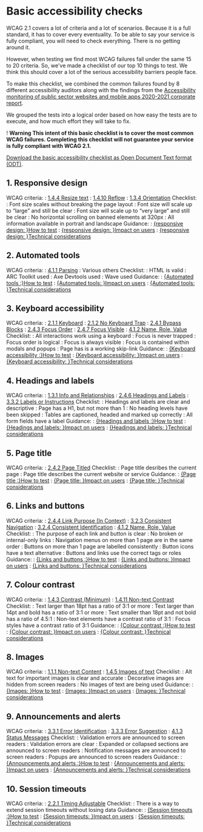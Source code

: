 # Basic accessibility checks

WCAG 2.1 covers a lot of criteria and a lot of scenarios. Because it is a full standard, it has to cover every eventuality. To be able to say your service is fully compliant, you will need to check everything. There is no getting around it.

However, when testing we find most WCAG failures fall under the same 15 to 20 criteria. So, we've made a checklist of our top 10 things to test. We think this should cover a lot of the serious accessibility barriers people face.

To make this checklist, we combined the common failures found by 8 different accessibility auditors along with the findings from the [Accessibility monitoring of public sector websites and mobile apps 2020-2021 corporate report](https://www.gov.uk/government/publications/accessibility-monitoring-of-public-sector-websites-and-mobile-apps-2020-2021/accessibility-monitoring-of-public-sector-websites-and-mobile-apps-2020-2021).

We grouped the tests into a logical order based on how easy the tests are to execute, and how much effort they will take to fix.

<div class="govuk-warning-text">
  <span class="govuk-warning-text__icon" aria-hidden="true">
    !
  </span>
  <strong class="govuk-warning-text__text">
    <span class="govuk-warning-text__assistive">
      Warning
    </span>
    This intent of this basic checklist is to cover the most common WCAG failures. Completing this checklist will not guarantee your service is fully compliant with WCAG 2.1.
  </strong>
</div>

<div class="govuk-inset-text">

  [Download the basic accessibility checklist as Open Document Text format (ODT)](/odt).

</div>

## 1. Responsive design
WCAG criteria:
: [1.4.4 Resize text]({wcagify})
: [1.4.10 Reflow]({wcagify})
: [1.3.4 Orientation]({wcagify})
Checklist:  
: Font size scales without breaking the page layout
: Font size will scale up to “large” and still be clear
: Font size will scale up to “very large” and still be clear
: No horizontal scrolling on banned elements at 320px
: All information available in portrait and landscape
Guidance:
: [{responsive design: }How to test](/tools-and-resources/basic-accessibility-checks/1-responsive-design-how-to-test)
: [{responsive design: }Impact on users](/tools-and-resources/basic-accessibility-checks/1-responsive-design-impact-on-users)
: [{responsive design: }Technical considerations](/tools-and-resources/basic-accessibility-checks/1-responsive-design-technical-considerations)


## 2. Automated tools
WCAG criteria:
: [4.1.1 Parsing]({wcagify})
: Various others
Checklist:
: HTML is valid
: ARC Toolkit used
: Axe Devtools used
: Wave used
Guidance:
: [{Automated tools :}How to test](/tools-and-resources/basic-accessibility-checks/2-automated-tools-how-to-test)
: [{Automated tools: }Impact on users](/tools-and-resources/basic-accessibility-checks/2-automated-tools-impact-on-users)
: [{Automated tools: }Technical considerations](/tools-and-resources/basic-accessibility-checks/2-automated-tools-technical-considerations)

## 3. Keyboard accessibility
WCAG criteria:
: [2.1.1 Keyboard]({wcagify})
: [2.1.2 No Keyboard Trap]({wcagify})
: [2.4.1 Bypass Blocks]({wcagify})
: [2.4.3 Focus Order]({wcagify})
: [2.4.7 Focus Visible]({wcagify})
: [4.1.2 Name, Role, Value]({wcagify})
Checklist:
: All interactions work using a keyboard
: Focus is never trapped
: Focus order is logical
: Focus is always visible
: Focus is contained within modals and popups
: Page has is a working skip-link
Guidance:
: [{Keyboard accessibility :}How to test](/tools-and-resources/basic-accessibility-checks/3-keyboard-accessibility-how-to-test)
: [{Keyboard accessibility: }Impact on users](/tools-and-resources/basic-accessibility-checks/3-keyboard-accessibility-impact-on-users)
: [{Keyboard accessibility: }Technical considerations](/tools-and-resources/basic-accessibility-checks/3-keyboard-accessibility-technical-considerations)

## 4. Headings and labels
WCAG criteria:
: [1.3.1 Info and Relationships]({wcagify})
: [2.4.6 Headings and Labels]({wcagify})
: [3.3.2 Labels or Instructions]({wcagify})
Checklist:
: Headings and labels are clear and descriptive
: Page has a H1, but not more than 1
: No heading levels have been skipped
: Tables are captioned, headed and marked up correctly
: All form fields have a label
Guidance:
: [{Headings and labels :}How to test](/tools-and-resources/basic-accessibility-checks/4-headings-and-labels-how-to-test)
: [{Headings and labels: }Impact on users](/tools-and-resources/basic-accessibility-checks/4-headings-and-labels-impact-on-users)
: [{Headings and labels: }Technical considerations](/tools-and-resources/basic-accessibility-checks/4-headings-and-labels-technical-considerations)

## 5. Page title
WCAG criteria: 
: [2.4.2 Page Titled]({wcagify})
Checklist: 
: Page title desribes the current page
: Page title describes the current website or service
Guidance:
: [{Page title :}How to test](/tools-and-resources/basic-accessibility-checks/5-page-title-how-to-test)
: [{Page title: }Impact on users](/tools-and-resources/basic-accessibility-checks/5-page-title-impact-on-users)
: [{Page title: }Technical considerations](/tools-and-resources/basic-accessibility-checks/5-page-title-technical-considerations)

## 6. Links and buttons
WCAG criteria:
: [2.4.4 Link Purpose (In Context)]({wcagify})
: [3.2.3 Consistent Navigation]({wcagify})
: [3.2.4 Consistent Identification]({wcagify})
: [4.1.2 Name, Role, Value]({wcagify})
Checklist:
: The purpose of each link and button is clear
: No broken or internal-only links
: Navigation menus on more than 1 page are in the same order
: Buttons on more than 1 page are labelled consistently
: Button icons have a text alternative
: Buttons and links use the correct tags or roles
Guidance:
: [{Links and buttons :}How to test](/tools-and-resources/basic-accessibility-checks/6-links-and-buttons-how-to-test)
: [{Links and buttons: }Impact on users](/tools-and-resources/basic-accessibility-checks/6-links-and-buttons-impact-on-users)
: [{Links and buttons: }Technical considerations](/tools-and-resources/basic-accessibility-checks/6-links-and-buttons-technical-considerations)

## 7. Colour contrast
WCAG criteria: 
: [1.4.3 Contrast (Minimum)]({wcagify})
: [1.4.11 Non-text Contrast]({wcagify})
Checklist: 
: Text larger than 18pt has a ratio of 3:1 or more
: Text larger than 14pt and bold has a ratio of 3:1 or more
: Text smaller than 18pt and not bold has a ratio of 4.5:1
: Non-text elements have a contrast ratio of 3:1
: Focus styles have a contrast ratio of 3:1
Guidance:
: [{Colour contrast :}How to test](/tools-and-resources/basic-accessibility-checks/7-colour-contrast-how-to-test)
: [{Colour contrast: }Impact on users](/tools-and-resources/basic-accessibility-checks/7-colour-contrast-impact-on-users)
: [{Colour contrast: }Technical considerations](/tools-and-resources/basic-accessibility-checks/7-colour-contrast-technical-considerations)

## 8. Images
WCAG criteria:
: [1.1.1 Non-text Content]({wcagify})
: [1.4.5 Images of text]({wcagify})
Checklist:
: Alt text for important images is clear and accurate
: Decorative images are hidden from screen readers
: No images of text are being used
Guidance:
: [{Images: }How to test](/tools-and-resources/basic-accessibility-checks/8-images-how-to-test)
: [{Images: }Impact on users](/tools-and-resources/basic-accessibility-checks/8-images-impact-on-users)
: [{Images: }Technical considerations](/tools-and-resources/basic-accessibility-checks/8-images-technical-considerations)

## 9. Announcements and alerts
WCAG criteria:
: [3.3.1 Error Identification]({wcagify})
: [3.3.3 Error Suggestion]({wcagify})
: [4.1.3 Status Messages]({wcagify})
Checklist:
: Validation errors are announced to screen readers
: Validation errors are clear
: Expanded or collapsed sections are announced to screen readers
: Notification messages are announced to screen readers
: Popups are announced to screen readers
Guidance:
: [{Announcements and alerts :}How to test](/tools-and-resources/basic-accessibility-checks/9-announcements-and-alerts-how-to-test)
: [{Announcements and alerts: }Impact on users](/tools-and-resources/basic-accessibility-checks/9-announcements-and-alerts-impact-on-users)
: [{Announcements and alerts: }Technical considerations](/tools-and-resources/basic-accessibility-checks/9-announcements-and-alerts-technical-considerations)

## 10. Session timeouts
WCAG criteria:
: [2.2.1 Timing Adjustable]({wcagify})
Checklist:
: There is a way to extend session timeouts without losing data
Guidance:
: [{Session timeouts :}How to test](/tools-and-resources/basic-accessibility-checks/10-session-timeouts-how-to-test)
: [{Session timeouts: }Impact on users](/tools-and-resources/basic-accessibility-checks/10-session-timeouts-impact-on-users)
: [{Session timeouts: }Technical considerations](/tools-and-resources/basic-accessibility-checks/10-session-timeouts-technical-considerations)
